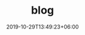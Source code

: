 ---
title: "blog"
date: 2019-10-29T13:49:23+06:00
draft: false

# meta description
description: "the latest news from rainbow reptiles"

# type
type : "blog"
---